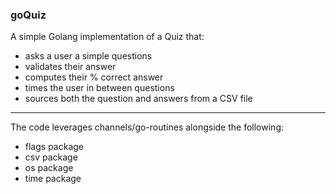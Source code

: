 ### goQuiz

A simple Golang implementation of a Quiz that:

* asks a user a simple questions
* validates their answer
* computes their % correct answer
* times the user in between questions
* sources both the question and answers from a CSV file

***

The code leverages channels/go-routines alongside the following:

* flags package
* csv package
* os package
* time package